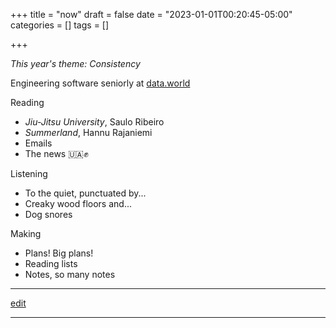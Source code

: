 +++
title = "now"
draft = false
date = "2023-01-01T00:20:45-05:00"
categories = []
tags = []

+++

_This year's theme: Consistency_

Engineering software seniorly at [data.world](https://data.world)

Reading
  - _Jiu-Jitsu University_, Saulo Ribeiro
  - _Summerland_, Hannu Rajaniemi
  - Emails
  - The news 🇺🇦✊

Listening
  - To the quiet, punctuated by...
  - Creaky wood floors and...
  - Dog snores

Making
  - Plans! Big plans!
  - Reading lists
  - Notes, so many notes

* * *

[edit](https://github.com/chrisbodhi/newschematic/edit/master/content/now.md)

* * *

